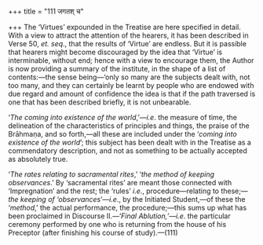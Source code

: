 +++
title = "111 जगतश् च"

+++
The ‘Virtues’ expounded in the Treatise are here specified in detail.
With a view to attract the attention of the hearers, it has been
described in Verse 50, *et. seq*., that the results of ‘Virtue’ are
endless. But it is passible that hearers might become discouraged by the
idea that ‘Virtue’ is interminable, without end; hence with a view to
encourage them, the Author is now providing a summary of the institute,
in the shape of a list of contents:—the sense being—‘only so many are
the subjects dealt with, not too many, and they can certainly be learnt
by people who are endowed with due regard and amount of confidence the
idea is that if the path traversed is one that has been described
briefly, it is not unbearable.

‘*The coming into existence of the world*,’—*i.e*. the measure of time,
the delineation of the characteristics of principles and things, the
praise of the Brāhmaṇa, and so forth,—all these are included under the
‘*coming into existence of the world*’; this subject has been dealt with
in the Treatise as a commendatory description, and not as something to
be actually accepted as absolutely true.

‘*The rates relating to sacramental rites*,’ ‘*the method of keeping
observances*.’ By ‘sacramental rites’ are meant those connected with
‘Impregnation’ and the rest; the ‘rules’ *i.e*., procedure—relating to
these;—*the keeping of ‘observances*’—*i.e*., by the Initiated
Student,—of these the ‘*method*,’ the actual performance, the
procedure;—this sums up what has been proclaimed in Discourse
II.—‘*Final Ablution,’—i.e*. the particular ceremony performed by one
who is returning from the house of his Preceptor (after finishing his
course of study).—(111)

